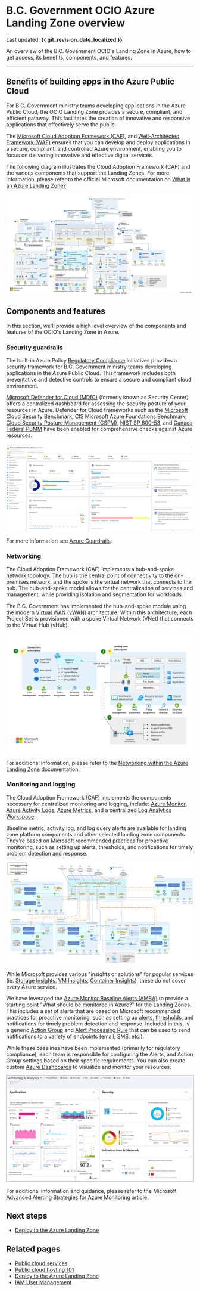 # B.C. Government OCIO Azure Landing Zone overview

Last updated: **{{ git_revision_date_localized }}**

An overview of the B.C. Government OCIO's Landing Zone in Azure, how to get access, its benefits, components, and features.

---

## Benefits of building apps in the Azure Public Cloud

For B.C. Government ministry teams developing applications in the Azure Public Cloud, the OCIO Landing Zone provides a secure, compliant, and efficient pathway. This facilitates the creation of innovative and responsive applications that effectively serve the public.

The [Microsoft Cloud Adoption Framework (CAF)](https://learn.microsoft.com/en-us/azure/cloud-adoption-framework/overview), and [Well-Architected Framework (WAF)](https://learn.microsoft.com/en-us/azure/well-architected/what-is-well-architected-framework) ensures that you can develop and deploy applications in a secure, compliant, and controlled Azure environment, enabling you to focus on delivering innovative and effective digital services.

The following diagram illustrates the Cloud Adoption Framework (CAF) and the various components that support the Landing Zones. For more information, please refer to the official Microsoft documentation on [What is an Azure Landing Zone?](https://learn.microsoft.com/en-us/azure/cloud-adoption-framework/ready/landing-zone/)

[![Microsoft Azure Landing Zone Architecture](../images/azure-landing-zone-architecture-diagram-hub-spoke.svg "Microsoft Azure Landing Zone Architecture")](https://learn.microsoft.com/en-us/azure/cloud-adoption-framework/ready/enterprise-scale/media/azure-landing-zone-architecture-diagram-hub-spoke.svg#lightbox)

## Components and features

In this section, we'll provide a high level overview of the components and features of the OCIO's Landing Zone in Azure.

### Security guardrails

The built-in Azure Policy [Regulatory Compliance](https://learn.microsoft.com/en-us/azure/governance/policy/samples/built-in-initiatives#regulatory-compliance) initiatives provides a security framework for B.C. Government ministry teams developing applications in the Azure Public Cloud. This framework includes both preventative and detective controls to ensure a secure and compliant cloud environment.

[Microsoft Defender for Cloud (MDfC)](https://learn.microsoft.com/en-us/azure/defender-for-cloud/defender-for-cloud-introduction) (formerly known as Security Center) offers a centralized dashboard for assessing the security posture of your resources in Azure. Defender for Cloud frameworks such as the [Microsoft Cloud Security Benchmark](https://learn.microsoft.com/en-us/security/benchmark/azure/overview), [CIS Microsoft Azure Foundations Benchmark](https://learn.microsoft.com/en-us/azure/governance/policy/samples/cis-azure-2-0-0), [Cloud Security Posture Management (CSPM)](https://learn.microsoft.com/en-us/azure/defender-for-cloud/concept-cloud-security-posture-management), [NIST SP 800-53](https://learn.microsoft.com/en-us/azure/governance/policy/samples/nist-sp-800-53-r5), and [Canada Federal PBMM](https://learn.microsoft.com/en-us/azure/governance/policy/samples/canada-federal-pbmm) have been enabled for comprehensive checks against Azure resources.

[![Defender for Cloud Overview](../images/defender-for-cloud-overview.png "Defender for Cloud Overview")](https://learn.microsoft.com/en-us/azure/reusable-content/ce-skilling/azure/media/defender-for-cloud/overview.png#lightbox)

For more information see [Azure Guardrails](guardrails.md).

### Networking

The Cloud Adoption Framework (CAF) implements a hub-and-spoke network topology. The hub is the central point of connectivity to the on-premises network, and the spoke is the virtual network that connects to the hub. The hub-and-spoke model allows for the centralization of services and management, while providing isolation and segmentation for workloads.

The B.C. Government has implemented the hub-and-spoke module using the modern [Virtual WAN (vWAN)](https://learn.microsoft.com/en-us/azure/virtual-wan/virtual-wan-about) architecture. Within this architecture, each Project Set is provisioned with a spoke Virtual Network (VNet) that connects to the Virtual Hub (vHub).

[![Virtual WAN Network Topology](../images/virtual-wan-topology.png "Virtual WAN Network Topology")](https://learn.microsoft.com/en-us/azure/cloud-adoption-framework/ready/azure-best-practices/media/virtual-wan-topology.png#lightbox)

For additional information, please refer to the [Networking within the Azure Landing Zone](../design-build-deploy/networking.md) documentation.

### Monitoring and logging

The Cloud Adoption Framework (CAF) implements the components necessary for centralized monitoring and logging, include: [Azure Monitor](https://learn.microsoft.com/en-us/azure/azure-monitor/overview), [Azure Activity Logs](https://learn.microsoft.com/en-us/azure/azure-monitor/essentials/activity-log-insights), [Azure Metrics](https://learn.microsoft.com/en-us/azure/azure-monitor/essentials/data-platform-metrics), and a centralized [Log Analytics Workspace](https://learn.microsoft.com/en-us/azure/azure-monitor/logs/log-analytics-workspace-overview).

Baseline metric, activity log, and log query alerts are available for landing zone platform components and other selected landing zone components. They're based on Microsoft recommended practices for proactive monitoring, such as setting up alerts, thresholds, and notifications for timely problem detection and response.

[![Azure Monitor Baseline Alerts](../images/azure-monitor-baseline-alerts-policy-initiative-flow.svg "Azure Monitor Baseline Alerts")](https://learn.microsoft.com/en-us/azure/cloud-adoption-framework/ready/landing-zone/design-area/media/azure-monitor-baseline-alerts-policy-initiative-flow.svg#lightbox)

While Microsoft provides various "insights or solutions" for popular services (ie. [Storage Insights](https://learn.microsoft.com/en-us/azure/storage/common/storage-insights-overview), [VM Insights](https://learn.microsoft.com/en-us/azure/azure-monitor/vm/vminsights-overview), [Container Insights](https://learn.microsoft.com/en-us/azure/azure-monitor/containers/container-insights-overview)), these do not cover every Azure service.

We have leveraged the [Azure Monitor Baseline Alerts (AMBA)](https://azure.github.io/azure-monitor-baseline-alerts/welcome/) to provide a starting point "What should be monitored in Azure?" for the Landing Zones. This includes a set of alerts that are based on Microsoft recommended practices for proactive monitoring, such as setting up [alerts](https://learn.microsoft.com/en-us/azure/azure-monitor/alerts/alerts-overview), [thresholds](https://learn.microsoft.com/en-us/azure/azure-monitor/alerts/alerts-dynamic-thresholds), and notifications for timely problem detection and response. Included in this, is a generic [Action Group](https://learn.microsoft.com/en-us/azure/azure-monitor/alerts/action-groups) and [Alert Processing Rule](https://learn.microsoft.com/en-us/azure/azure-monitor/alerts/alerts-processing-rules?tabs=portal) that can be used to send notifications to a variety of endpoints (email, SMS, etc.).

While these baselines have been implemented (primarily for regulatory compliance), each team is responsible for configuring the Alerts, and Action Group settings based on their specific requirements. You can also create custom [Azure Dashboards](https://learn.microsoft.com/en-us/azure/azure-portal/azure-portal-dashboards) to visualize and monitor your resources.

[![Azure Monitor Dashboard](../images/azure-monitor-dashboard-example.png "Azure Monitor Dashboard")](https://learn.microsoft.com/en-us/azure/azure-monitor/media/visualizations/dashboard.png)

For additional information and guidance, please refer to the Microsoft [Advanced Alerting Strategies for Azure Monitoring](https://techcommunity.microsoft.com/blog/startupsatmicrosoftblog/advanced-alerting-strategies-for-azure-monitoring/4268698) article.

## Next steps

- [Deploy to the Azure Landing Zone](../design-build-deploy/deploy-to-the-azure-landing-zone.md)

## Related pages

- [Public cloud services](https://digital.gov.bc.ca/technology/cloud/public)
- [Public cloud hosting 101](https://digital.gov.bc.ca/technology/cloud/public/intro/)
- [Deploy to the Azure Landing Zone](../design-build-deploy/deploy-to-the-azure-landing-zone.md)
- [IAM User Management](../design-build-deploy/user-management.md)
